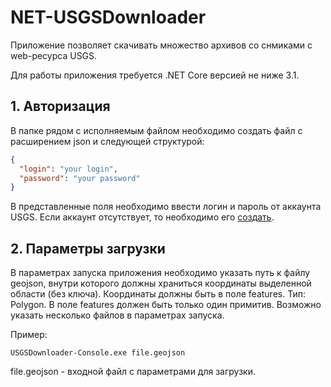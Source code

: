 # NET-USGSDownloader

Приложение позволяет скачивать множество архивов со снмиками с web-ресурса USGS.

Для работы приложения требуется .NET Core версией не ниже 3.1.

## 1. Авторизация

В папке рядом с исполняемым файлом необходимо создать файл с расширением json и следующей структурой:
```json
{
  "login": "your login",
  "password": "your password"
}
```

В представленные поля необходимо ввести логин и пароль от аккаунта USGS. Если аккаунт отсутствует, то необходимо его [создать](https://ers.cr.usgs.gov/register).

## 2. Параметры загрузки

В параметрах запуска приложения необходимо указать путь к файлу geojson, внутри которого должны храниться координаты выделенной области (без ключа). Координаты должны быть в поле features.
Тип: Polygon. В поле features должен быть только один примитив. Возможно указать несколько файлов в параметрах запуска.


Пример:

```
USGSDownloader-Console.exe file.geojson
```

file.geojson - входной файл с параметрами для загрузки.
